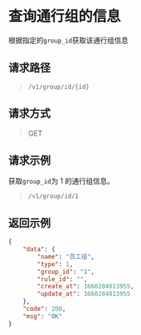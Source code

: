 # 查询通行组的信息

根据指定的`group_id`获取该通行组信息

## 请求路径

> `/v1/group/id/{id}`

## 请求方式

> GET


## 请求示例

获取`group_id`为 1 的通行组信息。

> `/v1/group/id/1`

## 返回示例

```json
{
    "data": {
        "name": "员工组",
        "type": 1,
        "group_id": "1",
        "rule_id": "",
        "create_at": 1660284813955,
        "update_at": 1660284813955
    },
    "code": 200,
    "msg": "OK"
}
```